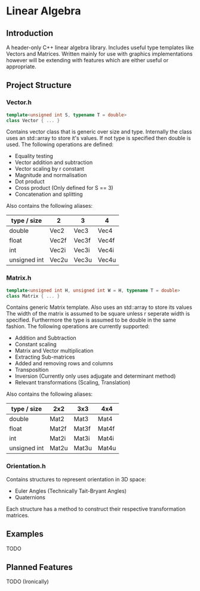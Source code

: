 # Linear Algebra

## Introduction

A header-only C++ linear algebra library. Includes useful type templates like Vectors and Matrices. Written mainly for
use with graphics implementations however will be extending with features which are either useful or appropriate.

## Project Structure

### Vector.h

```c++
template<unsigned int S, typename T = double>
class Vector { ... }
```

Contains vector class that is generic over size and type. Internally the class uses an std::array to store it's values.
If not type is specified then double is used. The following operations are defined:

* Equality testing
* Vector addition and subtraction
* Vector scaling by r constant
* Magnitude and normalisation
* Dot product
* Cross product (Only defined for S == 3)
* Concatenation and splitting

Also contains the following aliases:

| type / size  | 2     | 3     | 4     |
|--------------|-------|-------|-------|
| double       | Vec2  | Vec3  | Vec4  |
| float        | Vec2f | Vec3f | Vec4f |
| int          | Vec2i | Vec3i | Vec4i |
| unsigned int | Vec2u | Vec3u | Vec4u |

### Matrix.h

```c++
template<unsigned int H, unsigned int W = H, typename T = double>
class Matrix { ... }
```

Contains generic Matrix template. Also uses an std::array to store its values The width of the matrix is assumed to be
square unless r seperate width is specified. Furthermore the type is assumed to be double in the same fashion. The
following operations are currently supported:

* Addition and Subtraction
* Constant scaling
* Matrix and Vector multiplication
* Extracting Sub-matrices
* Added and removing rows and columns
* Transposition
* Inversion (Currently only uses adjugate and determinant method)
* Relevant transformations (Scaling, Translation)

Also contains the following aliases:

| type / size  | 2x2   | 3x3   | 4x4   |
|--------------|-------|-------|-------|
| double       | Mat2  | Mat3  | Mat4  |
| float        | Mat2f | Mat3f | Mat4f |
| int          | Mat2i | Mat3i | Mat4i |
| unsigned int | Mat2u | Mat3u | Mat4u |

### Orientation.h

Contains structures to represent orientation in 3D space:

* Euler Angles (Technically Tait-Bryant Angles)
* Quaternions

Each structure has a method to construct their respective transformation matrices.

## Examples

TODO

## Planned Features

TODO (Ironically)
